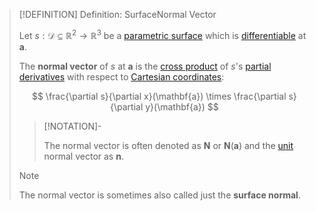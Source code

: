 >[!DEFINITION] Definition: SurfaceNormal Vector
>
>Let $s: \mathcal{D} \subseteq \mathbb{R}^2 \to \mathbb{R}^3$ be a [parametric surface](Parametric%20Surface.md) which is [differentiable](../../Real%20Vector%20Functions/Differentiation/Differentiability%20of%20Real%20Vector%20Functions.md) at $\mathbf{a}$.
>
>The **normal vector** of $s$ at $\mathbf{a}$ is the [cross product](../../../../Algebra/Linear%20Algebra/Matrices/Row%20and%20Column%20Vectors/Real%20Vectors/Real%20Cross%20Product.md) of $s$'s [partial derivatives](../../Real%20Vector%20Functions/Differentiation/Partial%20Derivatives%20of%20Real%20Vector%20Functions.md) with respect to [Cartesian coordinates](../../../../Geometry/Euclidean%20Geometry/Euclidean%20Space/Coordinate%20Systems/Cartesian%20Coordinate%20System.md):
>
>$$
>\frac{\partial s}{\partial x}(\mathbf{a}) \times \frac{\partial s}{\partial y}(\mathbf{a})
>$$
>
>>[!NOTATION]-
>>
>>The normal vector is often denoted as $\mathbf{N}$ or $\mathbf{N}(\mathbf{a})$ and the [unit](../../../../Algebra/Linear%20Algebra/Vector%20Spaces/Normed%20Vector%20Spaces/Unit%20Vector.md) normal vector as $\mathbf{n}$.
>>
>
>>[!NOTE]
>>
>>The normal vector is sometimes also called just the **surface normal**.
>>
>